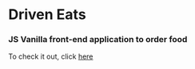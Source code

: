 # Driven Eats
### JS Vanilla front-end application to order food

To check it out, click [here](https://nandomattos.github.io/projeto3-driveneats/)
